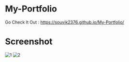 # My-Portfolio
Go Check It Out : https://souvik2376.github.io/My-Portfolio/

# Screenshot 

![1](https://user-images.githubusercontent.com/100219950/228516642-4cb3dbec-a2e8-4d07-8d57-c157ef0f83aa.PNG)
![2](https://user-images.githubusercontent.com/100219950/228516659-4e35102f-c3cc-451e-a467-d06cd9830a31.PNG)
